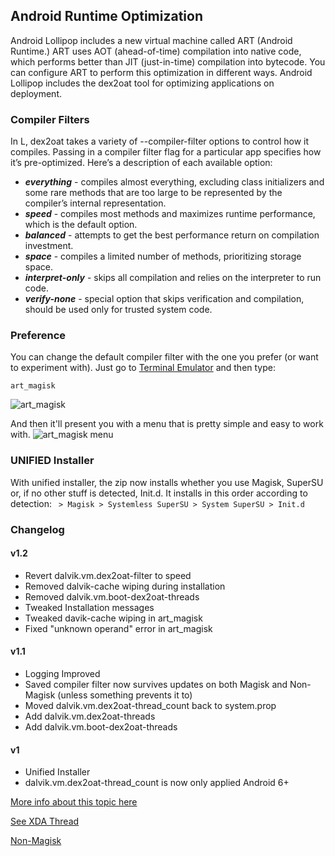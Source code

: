 ## Android Runtime Optimization

Android Lollipop includes a new virtual machine called ART (Android Runtime.) ART uses AOT (ahead-of-time) compilation into native code, which performs better than JIT (just-in-time) compilation into bytecode. You can configure ART to perform this optimization in different ways.
Android Lollipop includes the dex2oat tool for optimizing applications on deployment.

### Compiler Filters

In L, dex2oat takes a variety of --compiler-filter options to control how it compiles. Passing in a compiler filter flag for a particular app specifies how it’s pre-optimized. Here’s a description of each available option:

 * **_everything_** - compiles almost everything, excluding class initializers and some rare methods that are too large to be represented by the compiler’s internal representation.
 * **_speed_** - compiles most methods and maximizes runtime performance, which is the default option.
 * **_balanced_** - attempts to get the best performance return on compilation investment.
 * **_space_** - compiles a limited number of methods, prioritizing storage space.
 * **_interpret-only_** - skips all compilation and relies on the interpreter to run code.
 * **_verify-none_** - special option that skips verification and compilation, should be used only for trusted system code.

### Preference

You can change the default compiler filter with the one you prefer (or want to experiment with).
Just go to [Terminal Emulator](https://play.google.com/store/apps/details?id=jackpal.androidterm) and then type:

	art_magisk
![art_magisk](http://i.imgur.com/1HmveXF.png)

And then it'll present you with a menu that is pretty simple and easy to work with.
![art_magisk menu](http://i.imgur.com/OCME41l.png)

### UNIFIED Installer

With unified installer, the zip now installs whether you use Magisk, SuperSU or, if no other stuff is detected, Init.d.
It installs in this order according to detection:
` > Magisk > Systemless SuperSU > System SuperSU > Init.d`


### Changelog
#### v1.2
* Revert dalvik.vm.dex2oat-filter to speed
* Removed dalvik-cache wiping during installation
* Removed dalvik.vm.boot-dex2oat-threads
* Tweaked Installation messages
* Tweaked davik-cache wiping in art_magisk
* Fixed "unknown operand" error in art_magisk
#### v1.1
* Logging Improved
* Saved compiler filter now survives updates on both Magisk and Non-Magisk (unless something prevents it to)
* Moved dalvik.vm.dex2oat-thread_count back to system.prop
* Add dalvik.vm.dex2oat-threads
* Add dalvik.vm.boot-dex2oat-threads
#### v1
* Unified Installer
* dalvik.vm.dex2oat-thread_count is now only applied Android 6+


[More info about this topic here](https://source.android.com/devices/tech/dalvik/configure)

[See XDA Thread](https://forum.xda-developers.com/apps/magisk/module-android-runtime-optimization-t3596559)

[Non-Magisk](https://www.androidfilehost.com/?w=files&flid=178198)
